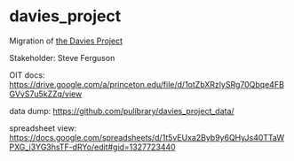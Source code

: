# davies_project
Migration of [the Davies Project](https://daviesproject.princeton.edu/)

Stakeholder: Steve Ferguson


OIT docs: https://drive.google.com/a/princeton.edu/file/d/1otZbXRzlySRg70Qbqe4FBGVvS7u5kZZq/view

data dump: https://github.com/pulibrary/davies_project_data/

spreadsheet view: https://docs.google.com/spreadsheets/d/1t5vEUxa2Byb9y6QHyJs40TTaWPXG_i3YG3hsTF-dRYo/edit#gid=1327723440
